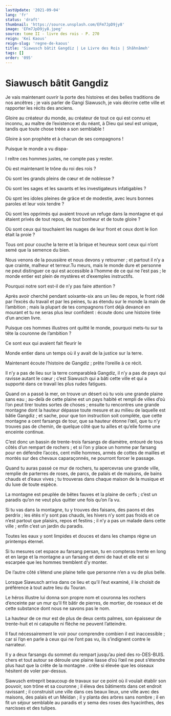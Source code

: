 ```yaml
---
lastUpdate: '2021-09-04'
lang: 'fr'
status: 'draft'
thumbnail: 'https://source.unsplash.com/EFm7JpD9jy8'
image: 'EFm7JpD9jy8.jpeg'
source: tome II - livre des rois - P. 270
reign: 'Keï Kaous'
reign-slug: 'regne-de-kaous'
title: 'Siawusch bâtit Gangdiz | Le Livre des Rois | Shâhnâmeh'
tags: []
order: '095'
---
```


<!-- LTeX: language=fr -->

# Siawusch bâtit Gangdiz

Je vais maintenant ouvrir la porte des histoires et des belles traditions de nos ancêtres ; je vais parler de Gangi Siawusch, je vais décrire cette ville et rapporter les récits des anciens.

Gloire au créateur du monde, au créateur de tout ce qui est connu et inconnu, au maître de l’existence et du néant, à Dieu qui seul est unique, tandis que toute chose tréée a son semblable !

Gloire à son prophète et à chacun de ses compagnons !

Puisque le monde a vu dispa-

I reître ces hommes justes, ne compte pas y rester.

Où est maintenant le trône du roi des rois ?

Où sont les grands pleins de cœur et de noblesse ?

Où sont les sages et les savants et les investigateurs infatigables ?

Où spnt les idoles pleines de grâce et de modestie, avec leurs bonnes paroles et leur voix tendre ?

Où sont les opprimés qui avaient trouvé un refuge dans la montagne et qui étaient privés de tout repos, de tout bonheur et de toute gloire ?

Où sont ceux qui touchaient les nuages de leur front et ceux dont le lion était la proie ?

Tous ont pour couche la terre et la brique et heureux sont ceux qui n’ont semé que la semence du bien.

Nous venons de la poussière et nous devons y retourner ; et partout il n’y a que crainte, malheur et terreur.Tu meurs, mais le monde dure et personne ne peut distinguer ce qui est accessible à l’homme de ce qui ne l’est pas ; le monde entier est plein de mystères et d’exemples instructifs.

Pourquoi notre sort est-il de n’y pas faire attention ?

Après avoir cherché pendant soixante-six ans un lieu de repos, le front ridé par l’excès du travail et par les peines, tu as étendu sur le monde la main de l’ambition ; mais la plupart de tes compagnons t’ont déjà devancé en mourant et tu ne seras plus leur confident : écoute donc une histoire tirée d’un ancien livre.

Puisque ces hommes illustres ont quitté le monde, pourquoi mets-tu sur ta tête la couronne de l’ambition ?

Ce sont eux qui avaient fait fleurir le

Monde entier dans un temps où il y avait de la justice sur la terre.

Maintenant écoute l’histoire de Gangdiz ; prête l’oreille à ce récit.

Il n’y a pas de lieu sur la terre comparableà Gangdiz, il n’y a pas de pays qui ravisse autant le cœur ; c’est Siawusch qui a bâti cette ville et qui a supporté dans ce travail les plus rudes fatigues.

Quand on a passé la mer, on trouve un désert où tu vois une grande plaine sans eau ; au-delà de cette plaine est un pays habité et rempli de villes d’où l’on peut tirer toutes sortes de choses ; ensuite tu rencontres une grande montagne dont la hauteur dépasse toute mesure et au milieu de laquelle est bâtie Gangdiz ; et sache, pour que ton instruction soit complète, que cette montagne a cent farsangs de tour, que sa hauteur étonne l’œil, que tu n’y trouves pas de chemin, de quelque côté que tu ailles et qu’elle forme une enceinte continue.

C’est donc un bassin de trente-trois farsangs de diamètre, entouré de tous côtés d’un rempart de rochers ; et si l’on y place un homme par farsang pour en défendre l’accès, cent mille hommes, armés de cottes de mailles et montés sur des chevaux caparaçonnés, ne pourront forcer le passage.

Quand tu auras passé ce mur de rochers, tu apercevras une grande ville, remplie de parterres de roses, de parcs, de palais et de maisons, de bains chauds et d’eaux vives ; tu trouveras dans chaque maison de la musique et du luxe de toute espèce.

La montagne est peuplée de bêtes fauves et la plaine de cerfs ; c’est un paradis qu’on ne veut plus quitter une fois qu’on l’a vu.

Si tu vas dans la montagne, tu y trouves des faisans, des paons et des perdrix ; les étés n’y sont pas chauds, les hivers n’y sont pas froids et ce n’est partout que plaisirs, repos et festins ; il n’y a pas un malade dans cette ville ; enfin c’est un jardin du paradis.

Toutes les eaux y sont limpides et douces et dans les champs règne un printemps éternel.

Si tu mesures cet espace au farsang persan, tu en compteras trente en long et en large et la montagne a un farsang et demi de haut et elle est si escarpée que les hommes tremblent d’y monter.

De l’autre côté s’étend une plaine telle que personne n’en a vu de plus belle.

Lorsque Siawusch arriva dans ce lieu et qu’il l’eut examiné, il le choisit de préférence à tout autre lieu du Touran.

Le héros illustre lui donna son propre nom et couronna les rochers d’enceinte par un mur qu’il fit bâtir de pierres, de mortier, de roseaux et de cette substance dont nous ne savons pas le nom.

La hauteur de ce mur est de plus de deux cents palmes, son épaisseur de trente-huit et ni catapulte ni flèche ne peuvent l’atteindre.

Il faut nécessairement le voir pour comprendre combien il est inaccessible ; car si l’qn en parle à ceux qui ne l’ont pas vu, ils s’indignent contre le narrateur.

Il y a deux farsangs du sommet du rempart jusqu’au pied des ro-DES-BUIS. chers et tout autour se déroule une plaine liasse d’où l’œil ne peut s’étendre plus haut que la crête de la montagne . crête si élevée que les oiseaux hésitent de voler par-dessus.

Siawusch entreprit beaucoup de travaux sur ce point où il voulait établir son pouvoir, son trône et sa couronne ; il éleva des bâtiments dans cet endroit ravissant ; il construisit une ville dans ces beaux lieux, une ville avec des maisons, des palais et un Meïdan ; il y planta des arbres sans nombre ; il en fit un séjour semblable au paradis et y sema des roses des hyacinthes, des narcisses et des tulipes.
